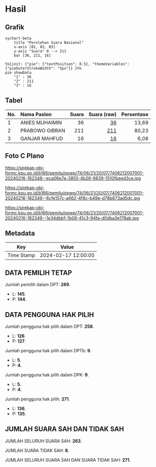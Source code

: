 # Hasil

## Grafik

```mermaid
xychart-beta
    title "Perolehan Suara Nasional"
    x-axis [01, 02, 03]
    y-axis "Suara" 0 --> 211
    bar [36, 211, 16]
```

```mermaid
%%{init: {"pie": {"textPosition": 0.5}, "themeVariables": {"pieOuterStrokeWidth": "5px"}} }%%
pie showData
    "1" : 36
    "2" : 211
    "3" : 16
```

## Tabel

| No. | Nama Paslon    | Suara | Suara (raw) | Persentase |
|:--- |:-------------- | -----:| -----------:| ----------:|
| 1   | ANIES MUHAIMIN | 36    | [36][p-1]   | 13,69      |
| 2   | PRABOWO GIBRAN | 211   | [211][p-2]  | 80,23      |
| 3   | GANJAR MAHFUD  | 16    | [16][p-3]   | 6,08       |


[p-1]: https://github.com/gigit-pemilu/pemilu-2024/blob/main/pilpres/hitung-suara/sub/74-sulawesi-tenggara/sub/06-bombana/sub/21-lantari-jaya/sub/2007-kalaero/sub/001-tps/sub/paslon-1.txt
[p-2]: https://github.com/gigit-pemilu/pemilu-2024/blob/main/pilpres/hitung-suara/sub/74-sulawesi-tenggara/sub/06-bombana/sub/21-lantari-jaya/sub/2007-kalaero/sub/001-tps/sub/paslon-2.txt
[p-3]: https://github.com/gigit-pemilu/pemilu-2024/blob/main/pilpres/hitung-suara/sub/74-sulawesi-tenggara/sub/06-bombana/sub/21-lantari-jaya/sub/2007-kalaero/sub/001-tps/sub/paslon-3.txt

## Foto C Plano

https://sirekap-obj-formc.kpu.go.id/b166/pemilu/ppwp/74/06/21/20/07/7406212007001-20240216-182348--eca06e7a-3855-4b26-9839-1510fbeed3ce.jpg

https://sirekap-obj-formc.kpu.go.id/b166/pemilu/ppwp/74/06/21/20/07/7406212007001-20240216-182349--6cfe157c-a662-4f8c-b49e-d78b873ad5dc.jpg

https://sirekap-obj-formc.kpu.go.id/b166/pemilu/ppwp/74/06/21/20/07/7406212007001-20240216-182349--1e34dbb1-1b08-41c3-94fa-d0dba3e178ab.jpg


## Metadata

| Key        | Value               |
| ---------- | ------------------- |
| Time Stamp | 2024-02-17 12:00:00 |


## DATA PEMILIH TETAP

Jumlah pemilih dalam DPT: **289**.
 * L: **145**.
 * P: **144**.

## DATA PENGGUNA HAK PILIH

Jumlah pengguna hak pilih dalam DPT: **258**.
 * L: **126**.
 * P: **127**.

Jumlah pengguna hak pilih dalam DPTb: **9**.
 * L: **5**.
 * P: **4**.

Jumlah pengguna hak pilih dalam DPK: **9**.
 * L: **5**.
 * P: **4**.

Jumlah pengguna hak pilih: **271**.
 * L: **136**.
 * P: **135**.

## JUMLAH SUARA SAH DAN TIDAK SAH

JUMLAH SELURUH SUARA SAH: **263**.

JUMLAH SUARA TIDAK SAH: **8**.

JUMLAH SELURUH SUARA SAH DAN SUARA TIDAK SAH: **271**.


